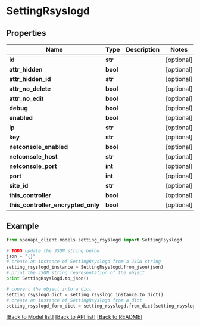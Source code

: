 # SettingRsyslogd


## Properties

Name | Type | Description | Notes
------------ | ------------- | ------------- | -------------
**id** | **str** |  | [optional] 
**attr_hidden** | **bool** |  | [optional] 
**attr_hidden_id** | **str** |  | [optional] 
**attr_no_delete** | **bool** |  | [optional] 
**attr_no_edit** | **bool** |  | [optional] 
**debug** | **bool** |  | [optional] 
**enabled** | **bool** |  | [optional] 
**ip** | **str** |  | [optional] 
**key** | **str** |  | [optional] 
**netconsole_enabled** | **bool** |  | [optional] 
**netconsole_host** | **str** |  | [optional] 
**netconsole_port** | **int** |  | [optional] 
**port** | **int** |  | [optional] 
**site_id** | **str** |  | [optional] 
**this_controller** | **bool** |  | [optional] 
**this_controller_encrypted_only** | **bool** |  | [optional] 

## Example

```python
from openapi_client.models.setting_rsyslogd import SettingRsyslogd

# TODO update the JSON string below
json = "{}"
# create an instance of SettingRsyslogd from a JSON string
setting_rsyslogd_instance = SettingRsyslogd.from_json(json)
# print the JSON string representation of the object
print SettingRsyslogd.to_json()

# convert the object into a dict
setting_rsyslogd_dict = setting_rsyslogd_instance.to_dict()
# create an instance of SettingRsyslogd from a dict
setting_rsyslogd_form_dict = setting_rsyslogd.from_dict(setting_rsyslogd_dict)
```
[[Back to Model list]](../README.md#documentation-for-models) [[Back to API list]](../README.md#documentation-for-api-endpoints) [[Back to README]](../README.md)


